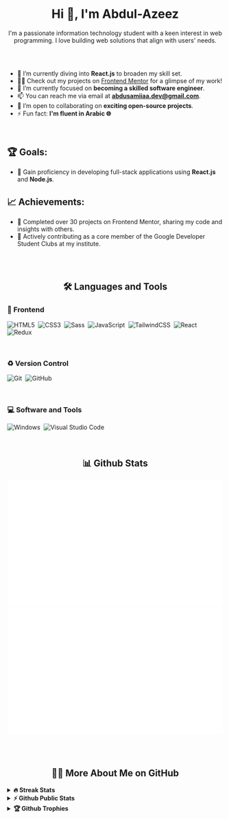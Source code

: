<h1 align="center">Hi 👋, I'm Abdul-Azeez</h1>

<p align="center">
I'm a passionate information technology student with a keen interest in web programming. I love building web solutions that align with users' needs.
</p>

##

<br>

- 🌱 I’m currently diving into **React.js** to broaden my skill set.
- 👨‍💻 Check out my projects on [Frontend Mentor](https://www.frontendmentor.io/profile/xyzeez) for a glimpse of my work!
- 🔭 I’m currently focused on **becoming a skilled software engineer**.
- 📫 You can reach me via email at **abdusamiiaa.dev@gmail.com**.
- 👯 I’m open to collaborating on **exciting open-source projects**.
- ⚡ Fun fact: **I'm fluent in Arabic 🌐**

<br>

<h2>🏆 Goals:</h2>

- 🚀 Gain proficiency in developing full-stack applications using **React.js** and **Node.js**.

<h2>📈 Achievements:</h2>

- 🎉 Completed over 30 projects on Frontend Mentor, sharing my code and insights with others.
- 🏢 Actively contributing as a core member of the Google Developer Student Clubs at my institute.

<br>
<br>

<div>

<h2 align="center">🛠 Languages and Tools</h2>

<h3>🎨 Frontend</h3>

![HTML5](https://img.shields.io/badge/-HTML5-E34F26?style=for-the-badge&logo=html5&logoColor=white)&nbsp; ![CSS3](https://img.shields.io/badge/-CSS3-1572B6?style=for-the-badge&logo=css3)&nbsp; ![Sass](https://img.shields.io/badge/-Sass-CC6699?style=for-the-badge&logo=sass&logoColor=white)&nbsp; ![JavaScript](https://img.shields.io/badge/Javascript-F7DF1E.svg?style=for-the-badge&logo=javascript&logoColor=black)&nbsp; ![TailwindCSS](https://img.shields.io/badge/-Tailwind_CSS-38B2AC?style=for-the-badge&logo=tailwind-css&logoColor=white)&nbsp; ![React](https://img.shields.io/badge/-React-%23404d59?style=for-the-badge&logo=react)&nbsp; ![Redux](https://img.shields.io/badge/redux-%23593d88.svg?style=for-the-badge&logo=redux&logoColor=white)&nbsp;

<br>

<h3>♻ Version Control</h3>

![Git](https://img.shields.io/badge/-Git-F05032?style=for-the-badge&logo=git&logoColor=white)&nbsp; ![GitHub](https://img.shields.io/badge/-GitHub-181717?style=for-the-badge&logo=github)&nbsp;

<br>

<h3>💻 Software and Tools</h3>

![Windows](https://img.shields.io/badge/-Windows-0078D4?style=for-the-badge&logo=windows&logoColor=white)&nbsp; ![Visual Studio Code](https://img.shields.io/badge/-VSCODE-007ACC?style=for-the-badge&&logo=visual-studio-code&logoColor=white)&nbsp;

</div>

<br>
<h2 align="center">📊 Github Stats</h2>

<div align="center">

![Stats Overview](https://raw.githubusercontent.com/xyzeez/github-stats/master/generated/overview.svg#gh-dark-mode-only)
![Most Used Languages](https://raw.githubusercontent.com/xyzeez/github-stats/master/generated/languages.svg#gh-dark-mode-only)

</div>
<br>

<br>

<h2 align="center">👨‍💻 More About Me on GitHub</h2>

<details>
<summary><b>🔥 Streak Stats</b></summary>
<br>
<p align="center">
<img align="center" src="https://github-readme-streak-stats.herokuapp.com/?user=xyzeez&theme=dark" alt="xyzeez" width="400"/>
</p>
</details>

<details>
<summary><b>⚡ Github Public Stats</b></summary>
<br>
<p align="center">
<img src="https://github-readme-stats.vercel.app/api?username=xyzeez&show_icons=true&theme=dark&locale=en" alt="xyzeez" width="400"/>
</p>
&nbsp;
</details>

<details>
<summary><b>🏆 Github Trophies</b></summary>
<br>
<p align="center">
<img src="https://github-profile-trophy.vercel.app/?username=xyzeez&theme=discord" alt="xyzeez" />
</p>
</details>
